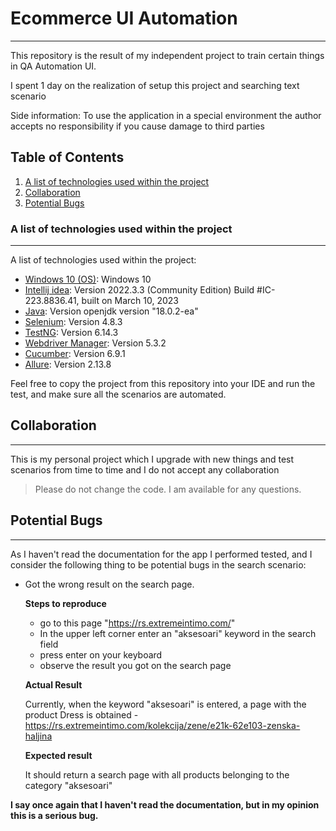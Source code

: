 # Ecommerce UI Automation
***
This repository is the result of my independent project to train certain things in QA Automation UI.

I spent 1 day on the realization of setup this project and searching text scenario 

Side information: To use the application in a special environment the author accepts no responsibility if you cause damage to third parties

## Table of Contents
1. [A list of technologies used within the project](#a-list-of-technologies-used-within-the-project)
2. [Collaboration](#collaboration)
3. [Potential Bugs](#potential-bugs)
### A list of technologies used within the project
***
A list of technologies used within the project:
* [Windows 10 (OS)]([https://ubuntu.com/](https://www.microsoft.com/en-us/windows)): Windows 10 
* [Intellij idea](https://www.jetbrains.com/idea/): Version 2022.3.3 (Community Edition) Build #IC-223.8836.41, built on March 10, 2023
* [Java](https://www.java.com/en/): Version openjdk version "18.0.2-ea"
* [Selenium](https://www.selenium.dev/): Version 4.8.3 
* [TestNG](https://testng.org/doc/): Version 6.14.3
* [Webdriver Manager](https://bonigarcia.dev/webdrivermanager/): Version 5.3.2
* [Cucumber](https://cucumber.io/): Version 6.9.1
* [Allure](https://qameta.io/allure-report/): Version 2.13.8

Feel free to copy the project from this repository into your IDE and run the test, and make sure all the scenarios are automated.

## Collaboration
***
This is my personal project which I upgrade with new things and test scenarios from time to time and I do not accept any collaboration
> Please do not change the code. 
> I am available for any questions.

## Potential Bugs
***
As I haven't read the documentation for the app I performed tested, and I consider the following thing to be potential bugs in the search scenario:

* Got the wrong result on the search page.
   
   __Steps to reproduce__
   * go to this page "https://rs.extremeintimo.com/"
   * In the upper left corner enter an "aksesoari" keyword in the search field
   * press enter on your keyboard
   * observe the result you got on the search page
   
   __Actual Result__
  
  Currently, when the keyword "aksesoari" is entered, a page with the product Dress is obtained - https://rs.extremeintimo.com/kolekcija/zene/e21k-62e103-zenska-haljina
   
   __Expected result__
   
   It should return a search page with all products belonging to the category "aksesoari"

__I say once again that I haven't read the documentation, but in my opinion this is a serious bug.__
